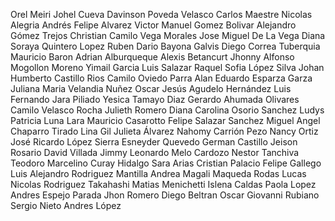 Orel Meiri
Johel Cueva
Davinson Poveda Velasco
Carlos Maestre
Nicolas Alegria
Andrés Felipe Alvarez
Victor Manuel Gomez Bolivar
Alejandro Gómez Trejos
Christian Camilo Vega Morales
Jose Miguel De La Vega
Diana Soraya Quintero Lopez
Ruben Dario Bayona Galvis
Diego Correa Tuberquia
Mauricio Baron
Adrian Alburqueque
Alexis Betancurt
Jhonny Alfonso Mogollon Moreno
Yimail Garcia
Luis Salazar
Raquel Sofia López Silva
Johan Humberto Castillo Rios
Camilo Oviedo Parra
Alan Eduardo Esparza Garza
Juliana Maria Velandia Nuñez
Oscar Jesús Agudelo Hernández
Luis Fernando Jara Piliado
Yesica Tamayo Diaz
Gerardo Ahumada Olivares
Camilo Velasco Rocha
Julieth Romero
Diana Carolina Osorio Sanchez
Ludys Patricia Luna Lara
Mauricio Casarotto
Felipe Salazar Sanchez
Miguel Angel Chaparro Tirado
Lina Gil
Julieta Álvarez
Nahomy Carrión Pezo
Nancy Ortiz
José Ricardo López Sierra
Esneyder Quevedo
German Castillo
Jeison Rosario
David Villada
Jimmy Leonardo Melo Cardozo
Nestor Tanchiva
Teodoro Marcelino Curay Hidalgo
Sara Arias
Cristian Palacio
Felipe Gallego
Luis Alejandro Rodriguez Mantilla
Andrea Magali Maqueda Rodas
Lucas Nicolas Rodriguez Takahashi
Matias Menichetti
Islena Caldas
Paola Lopez
Andres Espejo Parada
Jhon Romero
Diego Beltran
Oscar Giovanni Rubiano 
Sergio Nieto
Andres López
